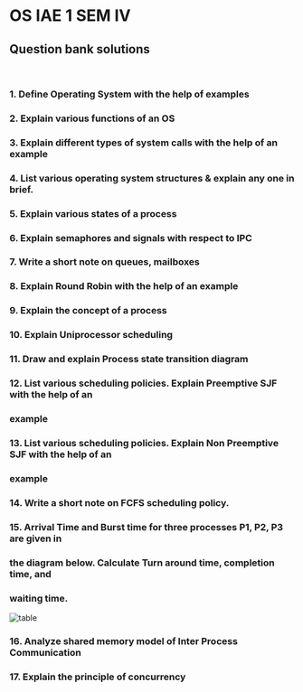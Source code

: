 # OS IAE 1 SEM IV 
## Question bank solutions
<br>

### 1. Define Operating System with the help of examples
### 2. Explain various functions of an OS
### 3. Explain different types of system calls with the help of an example
### 4. List various operating system structures &amp; explain any one in brief.
### 5. Explain various states of a process
### 6. Explain semaphores and signals with respect to IPC
### 7. Write a short note on queues, mailboxes
### 8. Explain Round Robin with the help of an example
### 9. Explain the concept of a process
### 10. Explain Uniprocessor scheduling
### 11. Draw and explain Process state transition diagram
### 12. List various scheduling policies. Explain Preemptive SJF with the help of an
### example
### 13. List various scheduling policies. Explain Non Preemptive SJF with the help of an
### example
### 14. Write a short note on FCFS scheduling policy.
### 
### 15. Arrival Time and Burst time for three processes P1, P2, P3 are given in
### the diagram below. Calculate Turn around time, completion time, and
### waiting time.

 ![table](https://user-images.githubusercontent.com/76240365/156184894-f5792849-4eec-42b1-9928-1f202e905be9.png)

### 16. Analyze shared memory model of Inter Process Communication
### 17. Explain the principle of concurrency
